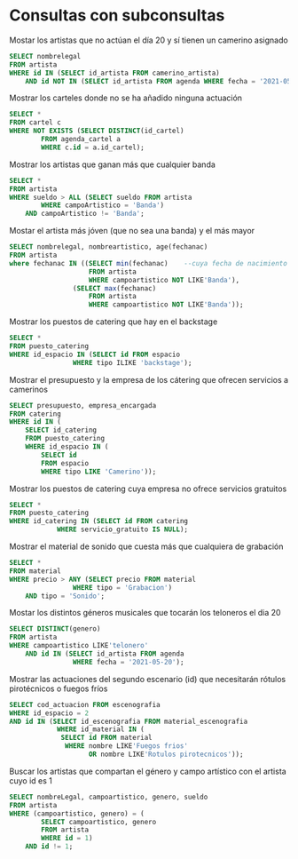 # Consultas con subconsultas
Mostar los artistas que no actúan el día 20 y sí tienen un camerino asignado
```sql
SELECT nombrelegal
FROM artista
WHERE id IN (SELECT id_artista FROM camerino_artista)
	AND id NOT IN (SELECT id_artista FROM agenda WHERE fecha = '2021-05-20');
```
Mostrar los carteles donde no se ha añadido ninguna actuación
```sql
SELECT *
FROM cartel c
WHERE NOT EXISTS (SELECT DISTINCT(id_cartel) 
        FROM agenda_cartel a 
        WHERE c.id = a.id_cartel);
```
Mostrar los artistas que ganan más que cualquier banda
```sql
SELECT *
FROM artista
WHERE sueldo > ALL (SELECT sueldo FROM artista
        WHERE campoArtistico = 'Banda') 
    AND campoArtistico != 'Banda';
```
Mostar el artista más jóven (que no sea una banda) y el más mayor
```sql
SELECT nombrelegal, nombreartistico, age(fechanac)
FROM artista
where fechanac IN ((SELECT min(fechanac)    --cuya fecha de nacimiento coincide con la más antigua o la más reciente
                    FROM artista
                    WHERE campoartistico NOT LIKE'Banda'),
                (SELECT max(fechanac)
                    FROM artista
                    WHERE campoartistico NOT LIKE'Banda'));
```
Mostrar los puestos de catering que hay en el backstage
```sql
SELECT *
FROM puesto_catering
WHERE id_espacio IN (SELECT id FROM espacio 
                WHERE tipo ILIKE 'backstage');
```
Mostrar el presupuesto y la empresa de los cátering que ofrecen servicios a camerinos
```sql
SELECT presupuesto, empresa_encargada
FROM catering
WHERE id IN (
    SELECT id_catering 
    FROM puesto_catering 
    WHERE id_espacio IN (
        SELECT id 
        FROM espacio 
        WHERE tipo LIKE 'Camerino'));
```
Mostrar los puestos de catering cuya empresa no ofrece servicios gratuitos
```sql
SELECT *
FROM puesto_catering
WHERE id_catering IN (SELECT id FROM catering 
            WHERE servicio_gratuito IS NULL);
```
Mostrar el material de sonido que cuesta más que cualquiera de grabación
```sql
SELECT *
FROM material
WHERE precio > ANY (SELECT precio FROM material 
                WHERE tipo = 'Grabacion') 
    AND tipo = 'Sonido';
```
Mostar los distintos géneros musicales que tocarán los teloneros el dia 20
```sql
SELECT DISTINCT(genero)
FROM artista
WHERE campoartistico LIKE'telonero'
	AND id IN (SELECT id_artista FROM agenda 
                WHERE fecha = '2021-05-20');
```
Mostrar las actuaciones del segundo escenario (id) que necesitarán rótulos pirotécnicos o fuegos fríos
```sql
SELECT cod_actuacion FROM escenografia
WHERE id_espacio = 2 
AND id IN (SELECT id_escenografia FROM material_escenografia
			WHERE id_material IN (
             SELECT id FROM material 
              WHERE nombre LIKE'Fuegos frios' 
					OR nombre LIKE'Rotulos pirotecnicos'));
```
Buscar los artistas que compartan el género y campo artístico con el artista cuyo id es 1
```sql
SELECT nombreLegal, campoartistico, genero, sueldo
FROM artista
WHERE (campoartistico, genero) = (
        SELECT campoartistico, genero
        FROM artista
        WHERE id = 1)
    AND id != 1;
 ```